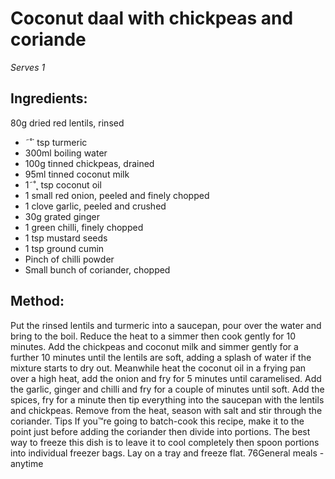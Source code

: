 
# Coconut daal with chickpeas  and coriande
_Serves 1_
## Ingredients:
80g dried red lentils, rinsed
* ˜˚˙ tsp turmeric
* 300ml boiling water 
* 100g tinned chickpeas, drained
* 95ml tinned coconut milk
* 1˜˚˛ tsp coconut oil
* 1 small red onion, peeled and finely chopped
* 1 clove garlic, peeled and crushed
* 30g grated ginger
* 1 green chilli, finely chopped
* 1 tsp mustard seeds
* 1 tsp ground cumin
* Pinch of chilli powder
* Small bunch of coriander, chopped
## Method:
Put the rinsed lentils and turmeric into a saucepan, pour over 
the water and bring to the boil. Reduce the heat to a simmer 
then cook gently for 10 minutes. Add the chickpeas and coconut 
milk and simmer gently for a further 10 minutes until the lentils 
are soft, adding a splash of water if the mixture starts to dry out.
Meanwhile heat the coconut oil in a frying pan over a high heat, 
add the onion and fry for 5 minutes until caramelised. Add the 
garlic, ginger and chilli and fry for a couple of minutes until 
soft. Add the spices, fry for a minute then tip everything into the 
saucepan with the lentils and chickpeas. Remove from the heat, 
season with salt and stir through the coriander.
Tips
If you™re going to batch-cook this recipe, make it to the point 
just before adding the coriander then divide into portions.
The best way to freeze this dish is to leave it to cool completely 
then spoon portions into individual freezer bags. Lay on a tray 
and freeze flat.
76General meals - anytime

